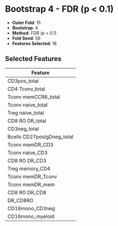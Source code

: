 # Bootstrap 4 - FDR (p < 0.1)

- **Outer Fold**: 15
- **Bootstrap**: 4
- **Method**: FDR (p < 0.1)
- **Fold Seed**: 59
- **Features Selected**: 18

## Selected Features

| Feature |
|---------|
| CD3pos_total |
| CD4 Tconv_total |
| Tconv memCCR6_total |
| Tconv naive_total |
| Treg naive_total |
| CD8 RO DR_total |
| CD3neg_total |
| Bcells CD27posIgDneg_total |
| Tconv memDR_CD3 |
| Tconv naive_CD3 |
| CD8 RO DR_CD3 |
| Treg memory_CD4 |
| Tconv memDR_Tconv |
| Tconv memDR_mem |
| CD8 RO DR_CD8 |
| DR_CD8RO |
| CD16mono_CD3neg |
| CD16mono_myeloid |
